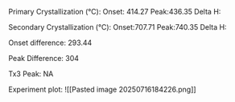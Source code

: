 Primary Crystallization (°C):
	Onset: 414.27
	Peak:436.35
	Delta H:
	
Secondary Crystallization  (°C):
	Onset:707.71
	Peak:740.35
	Delta H:
	
Onset difference: 293.44

Peak Difference: 304

Tx3 Peak: NA
<!-- PUBLISH STOP -->
Experiment plot:
![[Pasted image 20250716184226.png]]
